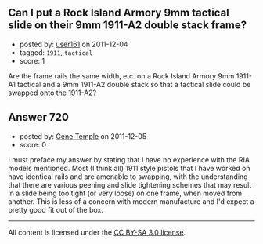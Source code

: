 ## Can I put a Rock Island Armory 9mm tactical slide on their 9mm 1911-A2 double stack frame?

- posted by: [user161](https://stackexchange.com/users/-1/270-user161) on 2011-12-04
- tagged: `1911`, `tactical`
- score: 1

<p>Are the frame rails the same width, etc. on a Rock Island Armory 9mm 1911-A1 tactical and a 9mm 1911-A2 double stack so that a tactical slide could be swapped onto the 1911-A2?</p>



## Answer 720

- posted by: [Gene Temple](https://stackexchange.com/users/-1/254-gene-temple) on 2011-12-05
- score: 0

<p>I must preface my answer by stating that I have no experience with the RIA models mentioned.  Most (I think all) 1911 style pistols that I have worked on have identical rails and are amenable to swapping, with the understanding that there are various peening and slide tightening schemes that may result in a slide being too tight (or very loose) on one frame, when moved from another.  This is less of a concern with modern manufacture and I'd expect a pretty good fit out of the box.  </p>




---

All content is licensed under the [CC BY-SA 3.0 license](https://creativecommons.org/licenses/by-sa/3.0/).
